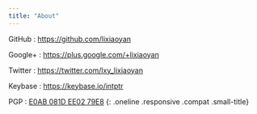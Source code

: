 ```yaml
---
title: "About"
---
```


GitHub
: <https://github.com/lixiaoyan>

Google+
: <https://plus.google.com/+lixiaoyan>

Twitter
: <https://twitter.com/lxy_lixiaoyan>

Keybase
: <https://keybase.io/intptr>

PGP
: [E0AB 081D EE02 79E8](https://pgp.mit.edu/pks/lookup?op=get&search=0xE0AB081DEE0279E8)
{: .oneline .responsive .compat .small-title}
